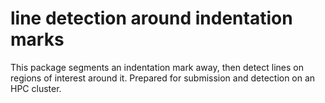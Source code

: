 # line detection around indentation marks
This package segments an indentation mark away, then detect lines on regions of interest around it. Prepared for submission and detection on an HPC cluster. 
